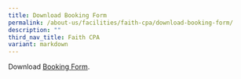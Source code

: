 ```yaml
---
title: Download Booking Form
permalink: /about-us/facilities/faith-cpa/download-booking-form/
description: ""
third_nav_title: Faith CPA
variant: markdown
---
```

Download  <a target="_blank" href="/files/AboutUs/cpa_booking_form_wef_2024_1.pdf">Booking Form</a>.